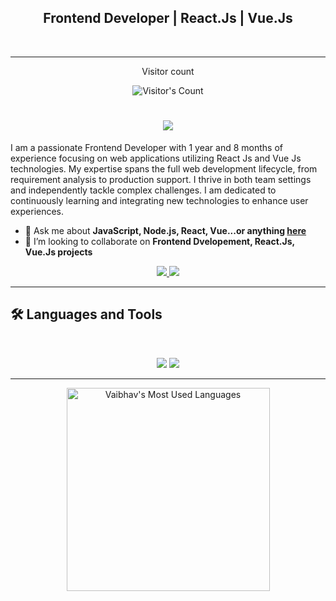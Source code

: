 <div align='center'>
  <h2>Frontend Developer | React.Js | Vue.Js </h2>
</div>
<br>
<hr>

<!--
**vbharambe96/vbharambe96** is a ✨ _special_ ✨ repository because its `README.md` (this file) appears on your GitHub profile.

Here are some ideas to get you started:

- 🔭 I’m currently working on ...
- 🌱 I’m currently learning ...
- 👯 I’m looking to collaborate on ...
- 🤔 I’m looking for help with ...
- 💬 Ask me about ...
- 📫 How to reach me: ...
- 😄 Pronouns: ...
- ⚡ Fun fact: ...
-->
<div align="center"> 
  <p>Visitor count</p>
  <img src="https://profile-counter.glitch.me/vbharambe96/count.svg" alt="Visitor's Count" />
</div>

<h1 align="center">
    <img src="https://readme-typing-svg.herokuapp.com/?font=Inter&size=48&center=true&vCenter=true&width=550&height=70&color=4493F8&duration=4000&lines=Hi+There!+👋;+I'm+Vaibhav+Bharambe!;" />
</h1>

<p>I am a passionate Frontend Developer with 1 year and 8 months of experience focusing
 on web applications utilizing React Js and Vue Js technologies. My expertise spans the
 full web development lifecycle, from requirement analysis to production support. I thrive
 in both team settings and independently tackle complex challenges. I am dedicated to
 continuously learning and integrating new technologies to enhance user experiences.
</p>

- 💬 Ask me about **JavaScript, Node.js, React, Vue...or anything [here](https://github.com/vbharambe96/vbharambe96/issues)**
- 👯 I’m looking to collaborate on **Frontend Dvelopement, React.Js, Vue.Js projects**

<div align="center">
  <a href="vbharambe62@gmail.com">
    <img src="https://img.shields.io/badge/Gmail-333333?style=for-the-badge&logo=gmail&logoColor=red" />
  </a>
  <a href="https://www.linkedin.com/in/vbharambe" target="_blank">
    <img src="https://img.shields.io/badge/LinkedIn-0077B5?style=for-the-badge&logo=linkedin&logoColor=white" target="_blank" />
  </a>
<!--   <a href="https://medium.com/@chijiokeokorji" target="_blank">
    <img src="https://img.shields.io/badge/Medium-000000?style=for-the-badge&logo=medium&logoColor=white" target="_blank" />
  </a>
  <a href="https://codepen.io/chijiokeokorji" target="_blank">
    <img src="https://img.shields.io/badge/CodePen-1e1f26?style=for-the-badge&logo=codepen&logoColor=white" target="_blank" />
  </a> -->
</div>

<hr>

## 🛠️ Languages and Tools

<br>

<p align="center">
  <img src="https://skillicons.dev/icons?i=jest,ts,nodejs,react,postgres" />
  <img src="https://skillicons.dev/icons?i=html,css,bootstrap,tailwind,js,vue,redux,chart.js,git,postman,figma" />
</p>

<hr>

<div align="center">
  <img width=325 src="https://github-readme-stats.vercel.app/api/top-langs?username=vbharambe96&theme=transparent&layout=donut&hide=css&langs_count=8&border_radius=10&show_icons=true&locale=en" alt="Vaibhav's Most Used Languages" />
</div>

<!-- <hr>
<p><img align="left" src="https://github-readme-stats.vercel.app/api/top-langs?username=vbharambe96&show_icons=true&locale=en&layout=compact" alt="vbharambe96" /></p>

<p>&nbsp;<img align="center" src="https://github-readme-stats.vercel.app/api?username=vbharambe96&show_icons=true&locale=en" alt="vbharambe96" /></p>
 --!>

